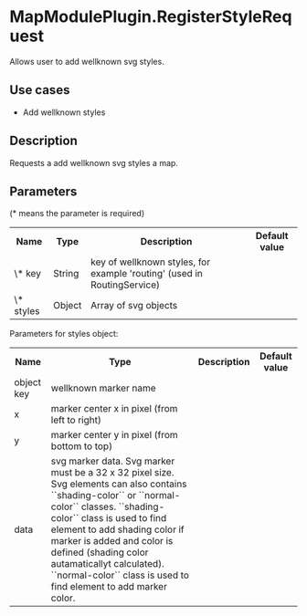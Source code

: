 # MapModulePlugin.RegisterStyleRequest

Allows user to add wellknown svg styles.

## Use cases

- Add wellknown styles

## Description

Requests a add wellknown svg styles a map.

## Parameters

(* means the parameter is required)

<table class="table">
<tr>
  <th> Name</th><th> Type</th><th> Description</th><th> Default value</th>
</tr>
<tr>
  <td> \* key </td><td> String </td><td> key of wellknown styles, for example 'routing' (used in RoutingService) </td><td> </td>
</tr>
<tr>
  <td> \* styles </td><td> Object </td><td> Array of svg objects </td><td> </td>
</tr>
</table>

Parameters for styles object:

<table class="table">
<tr>
  <th> Name</th><th> Type</th><th> Description</th><th> Default value</th>
</tr>
<tr>
  <td> object key</td><td>wellknown marker name</td><td> </td>
</tr>
<tr>
  <td> x</td><td>marker center x in pixel (from left to right)</td><td> </td>
</tr>
<tr>
  <td> y</td><td>marker center y in pixel (from bottom to top)</td><td> </td>
</tr>
<tr>
  <td> data</td><td>svg marker data. Svg marker must be a 32 x 32 pixel size. Svg elements can also contains ``shading-color`` or ``normal-color`` classes. ``shading-color`` class is used to find element to add shading color if marker is added and color is defined (shading color autamaticallyt calculated). ``normal-color`` class is used to find element to add marker color.</td><td> </td>
</tr>
</table>
